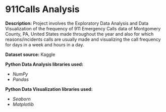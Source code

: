 # 911Calls Analysis

**Description:** Project involves the Exploratory Data Analysis and Data Visualization of the frequency of 911 Emergency Calls data of Montgomery County, PA, United States
made throughout the year and also for which reasons/incidents calls are usually made and visualizing the call frequency for days in a week and hours in a day.

**Dataset source:** Kaggle

**Python Data Analysis libraries used:**
 - _NumPy_
 - _Pandas_
 
**Python Data Visualization libraries used:**
 - _Seaborn_
 - _Matplotlib_
